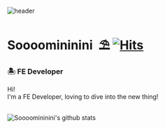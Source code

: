 ![header](https://capsule-render.vercel.app/api?type=wave&color=auto&height=300&section=header&text=capsule%20render&fontSize=90)

# Soooomininini&nbsp; ⛱ [![Hits](https://hits.seeyoufarm.com/api/count/incr/badge.svg?url=https%3A%2F%2Fgithub.com%2FSoooomininini%2FSoooomininini)](https://hits.seeyoufarm.com) 

### 🏝 FE Developer
<p>
Hi! <br>
I'm a FE Developer, loving to dive into the new thing!
<br><br>
</p>
 
![Soooomininini's github stats](https://github-readme-stats.vercel.app/api?username=Soooomininini&show_icons=true)

 
